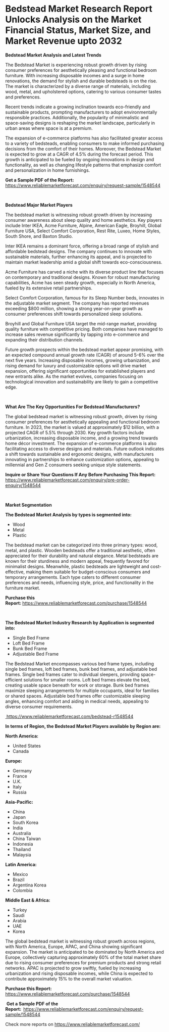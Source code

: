 <p><h1>Bedstead Market Research Report Unlocks Analysis on the Market Financial Status, Market Size, and Market Revenue upto 2032</h1></p><p><strong>Bedstead Market Analysis and Latest Trends</strong></p>
<p><p>The Bedstead Market is experiencing robust growth driven by rising consumer preferences for aesthetically pleasing and functional bedroom furniture. With increasing disposable incomes and a surge in home renovations, the demand for stylish and durable bedsteads is on the rise. The market is characterized by a diverse range of materials, including wood, metal, and upholstered options, catering to various consumer tastes and preferences. </p><p>Recent trends indicate a growing inclination towards eco-friendly and sustainable products, prompting manufacturers to adopt environmentally responsible practices. Additionally, the popularity of minimalistic and space-saving designs is reshaping the market landscape, particularly in urban areas where space is at a premium. </p><p>The expansion of e-commerce platforms has also facilitated greater access to a variety of bedsteads, enabling consumers to make informed purchasing decisions from the comfort of their homes. Moreover, the Bedstead Market is expected to grow at a CAGR of 4.5% during the forecast period. This growth is anticipated to be fueled by ongoing innovations in design and functionality, as well as changing lifestyle patterns that emphasize comfort and personalization in home furnishings.</p></p>
<p><strong>Get a Sample PDF of the Report:&nbsp;</strong> <a href="https://www.reliablemarketforecast.com/enquiry/request-sample/1548544?utm_campaign=2280&utm_medium=2&utm_source=Github&utm_content=ia&utm_term=08022025&utm_id=bedstead">https://www.reliablemarketforecast.com/enquiry/request-sample/1548544</a></p>
<p>&nbsp;</p>
<p><strong>Bedstead Major Market Players</strong></p>
<p><p>The bedstead market is witnessing robust growth driven by increasing consumer awareness about sleep quality and home aesthetics. Key players include Inter IKEA, Acme Furniture, Alpine, American Eagle, Broyhill, Global Furniture USA, Select Comfort Corporation, Rest Rite, Luxeo, Home Styles, South Shore, and Baxton Studio.</p><p>Inter IKEA remains a dominant force, offering a broad range of stylish and affordable bedstead designs. The company continues to innovate with sustainable materials, further enhancing its appeal, and is projected to maintain market leadership amid a global shift towards eco-consciousness.</p><p>Acme Furniture has carved a niche with its diverse product line that focuses on contemporary and traditional designs. Known for robust manufacturing capabilities, Acme has seen steady growth, especially in North America, fueled by its extensive retail partnerships.</p><p>Select Comfort Corporation, famous for its Sleep Number beds, innovates in the adjustable market segment. The company has reported revenues exceeding $800 million, showing a strong year-on-year growth as consumer preferences shift towards personalized sleep solutions.</p><p>Broyhill and Global Furniture USA target the mid-range market, providing quality furniture with competitive pricing. Both companies have managed to increase sales revenue significantly by tapping into e-commerce and expanding their distribution channels.</p><p>Future growth prospects within the bedstead market appear promising, with an expected compound annual growth rate (CAGR) of around 5-6% over the next five years. Increasing disposable incomes, growing urbanization, and rising demand for luxury and customizable options will drive market expansion, offering significant opportunities for established players and new entrants alike. As the market evolves, companies focusing on technological innovation and sustainability are likely to gain a competitive edge.</p></p>
<p>&nbsp;</p>
<p><strong>What Are The Key Opportunities For Bedstead Manufacturers?</strong></p>
<p><p>The global bedstead market is witnessing robust growth, driven by rising consumer preferences for aesthetically appealing and functional bedroom furniture. In 2023, the market is valued at approximately $12 billion, with a projected CAGR of 5.5% through 2030. Key growth factors include urbanization, increasing disposable income, and a growing trend towards home décor investment. The expansion of e-commerce platforms is also facilitating access to diverse designs and materials. Future outlook indicates a shift towards sustainable and ergonomic designs, with manufacturers innovating in partnerships to enhance customization options, appealing to millennial and Gen Z consumers seeking unique style statements.</p></p>
<p><strong>Inquire or Share Your Questions If Any Before Purchasing This Report:</strong> <a href="https://www.reliablemarketforecast.com/enquiry/pre-order-enquiry/1548544?utm_campaign=2280&utm_medium=2&utm_source=Github&utm_content=ia&utm_term=08022025&utm_id=bedstead">https://www.reliablemarketforecast.com/enquiry/pre-order-enquiry/1548544</a></p>
<p>&nbsp;</p>
<p><strong>Market Segmentation</strong></p>
<p><strong>The Bedstead Market Analysis by types is segmented into:</strong></p>
<p><ul><li>Wood</li><li>Metal</li><li>Plastic</li></ul></p>
<p><p>The bedstead market can be categorized into three primary types: wood, metal, and plastic. Wooden bedsteads offer a traditional aesthetic, often appreciated for their durability and natural elegance. Metal bedsteads are known for their sturdiness and modern appeal, frequently favored for minimalist designs. Meanwhile, plastic bedsteads are lightweight and cost-effective, making them suitable for budget-conscious consumers and temporary arrangements. Each type caters to different consumer preferences and needs, influencing style, price, and functionality in the furniture market.</p></p>
<p><strong>Purchase this Report:&nbsp;</strong><a href="https://www.reliablemarketforecast.com/purchase/1548544?utm_campaign=2280&utm_medium=2&utm_source=Github&utm_content=ia&utm_term=08022025&utm_id=bedstead">https://www.reliablemarketforecast.com/purchase/1548544</a></p>
<p>&nbsp;</p>
<p><strong>The Bedstead Market Industry Research by Application is segmented into:</strong></p>
<p><ul><li>Single Bed Frame</li><li>Loft Bed Frame</li><li>Bunk Bed Frame</li><li>Adjustable Bed Frame</li></ul></p>
<p><p>The Bedstead Market encompasses various bed frame types, including single bed frames, loft bed frames, bunk bed frames, and adjustable bed frames. Single bed frames cater to individual sleepers, providing space-efficient solutions for smaller rooms. Loft bed frames elevate the bed, creating usable space beneath for work or storage. Bunk bed frames maximize sleeping arrangements for multiple occupants, ideal for families or shared spaces. Adjustable bed frames offer customizable sleeping angles, enhancing comfort and aiding in medical needs, appealing to diverse consumer requirements.</p></p>
<p><a href="https://www.reliablemarketforecast.com/bedstead-r1548544?utm_campaign=2280&utm_medium=2&utm_source=Github&utm_content=ia&utm_term=08022025&utm_id=bedstead">&nbsp;https://www.reliablemarketforecast.com/bedstead-r1548544</a></p>
<p><strong>In terms of Region, the Bedstead Market Players available by Region are:</strong></p>
<p>
    <p> <strong> North America: </strong>
        <ul>
            <li>United States</li>
            <li>Canada</li>
        </ul>
        </p> 
    <p> <strong> Europe: </strong>
        <ul>
            <li>Germany</li>
            <li>France</li>
            <li>U.K.</li>
            <li>Italy</li>
            <li>Russia</li>
        </ul>
        </p> 
    <p> <strong> Asia-Pacific: </strong>
        <ul>
            <li>China</li>
            <li>Japan</li>
            <li>South Korea</li>
            <li>India</li>
            <li>Australia</li>
            <li>China Taiwan</li>
            <li>Indonesia</li>
            <li>Thailand</li>
            <li>Malaysia</li>
        </ul>
        </p> 
    <p> <strong> Latin America: </strong>
        <ul>
            <li>Mexico</li>
            <li>Brazil</li>
            <li>Argentina Korea</li>
            <li>Colombia</li>
        </ul>
        </p> 
    <p> <strong> Middle East & Africa: </strong>
        <ul>
            <li>Turkey</li>
            <li>Saudi</li>
            <li>Arabia</li>
            <li>UAE</li>
            <li>Korea</li>
        </ul>
    </p>
    </p>
<p><p>The global bedstead market is witnessing robust growth across regions, with North America, Europe, APAC, and China showing significant expansion. The market is anticipated to be dominated by North America and Europe, collectively capturing approximately 60% of the total market share due to rising consumer preferences for premium products and strong retail networks. APAC is projected to grow swiftly, fueled by increasing urbanization and rising disposable incomes, while China is expected to contribute approximately 15% to the overall market valuation.</p></p>
<p><strong>Purchase this Report: </strong><a href="https://www.reliablemarketforecast.com/purchase/1548544?utm_campaign=2280&utm_medium=2&utm_source=Github&utm_content=ia&utm_term=08022025&utm_id=bedstead">https://www.reliablemarketforecast.com/purchase/1548544</a></p>
<p>&nbsp;<strong>Get a Sample PDF of the Report:&nbsp;&nbsp;</strong><a href="https://www.reliablemarketforecast.com/enquiry/request-sample/1548544?utm_campaign=2280&utm_medium=2&utm_source=Github&utm_content=ia&utm_term=08022025&utm_id=bedstead">https://www.reliablemarketforecast.com/enquiry/request-sample/1548544</a></p>
<p><strong></strong></p>
<p>Check more reports on <a href="https://www.reliablemarketforecast.com/?utm_campaign=2280&utm_medium=2&utm_source=Github&utm_content=ia&utm_term=08022025&utm_id=bedstead">https://www.reliablemarketforecast.com/</a></p>